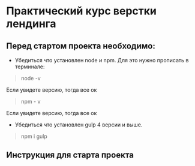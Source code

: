 # Практический курс верстки лендинга

## Перед стартом проекта необходимо:
* Убедиться что установлен node и npm. Для это нужно прописать в терминале: 

> node -v

Если увидете версию, тогда все ок

> npm - v

Если увидете версию, тогда все ок

* Убедиться что установлен gulp 4 версии и выше.

> npm i gulp

## Инструкция для старта проекта 